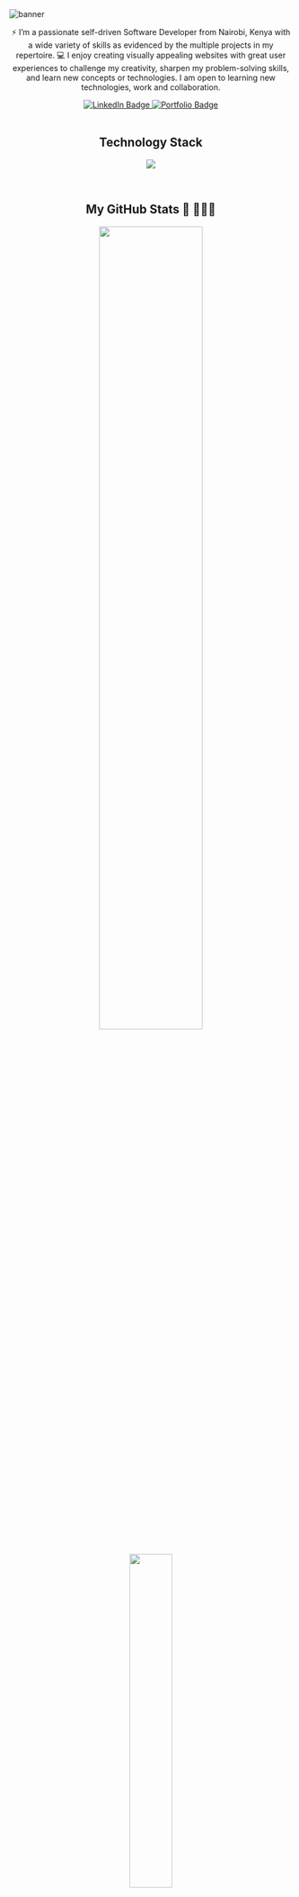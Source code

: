<img src="https://i.ibb.co/QM04jBj/banner.png" alt="banner" border="0" />
<br>
<!-- About Me-->
<p align='center'> ⚡ I’m a passionate self-driven Software Developer from Nairobi, Kenya with a wide variety of skills as evidenced by the multiple projects in my repertoire. 💻 I enjoy creating visually appealing websites with great user experiences to challenge my creativity, sharpen my problem-solving skills, and learn new concepts or technologies. I am open to learning new technologies, work and collaboration.</p>

<!-- Social Links -->
<div align='center'>
  <a href="www.linkedin.com/in/patricknjiru" target='_blank'>
    <img src="https://img.shields.io/badge/LinkedIn-blue?style=for-the-badge&logo=linkedin&logoColor=white" alt="LinkedIn Badge">
  </a>
  <a href="[https://patrick-dev-portfolio-omega.vercel.app/](https://patrick-njiru-professional-portfolio.vercel.app/)" target='_blank'>
    <img src="https://img.shields.io/badge/Portfolio-blue?style=for-the-badge&logo=portfolio&logoColor=white" alt="Portfolio Badge">
  </a>
</div>
<br>
<!-- Technologies/Programming Languages -->
<h2 align='center'> Technology Stack </h2>
<p align="center">
  <a href="https://skillicons.dev">
    <img src="https://skillicons.dev/icons?i=js,,php,,python,,react,,tailwindcss,,bootstrap,,html,,css,,mysql,,postgresql,,git,xampp,">
  </a>
</p>
<br>
<!-- Stats and Top Languages -->
<h2 align='center'> My GitHub Stats 🐅  🐾🐾🐾 </h2>
<p align='center'>
  <a href='https://github-readme-stats.vercel.app/api?username=Patrick-Njiru&count_private=true&show_icons=true&theme=merko&line_height=40'>
    <img src='https://github-readme-stats.vercel.app/api?username=Patrick-Njiru&count_private=true&show_icons=true&theme=merko&line_height=40' width='60.5%'>
  </a>
  <a href='https://github-readme-stats.vercel.app/api/top-langs/?username=Patrick-Njiru&size_weight=0.5&count_weight=0.5&theme=merko&hide=python,ruby&langs_count=4'>
<!--     <img width='39%' src='https://github-readme-stats.vercel.app/api/top-langs/?username=Patrick-Njiru&size_weight=0.5&count_weight=0.5&theme=merko'> -->
    <img width='39%' src='https://github-readme-stats.vercel.app/api/top-langs/?username=Patrick-Njiru&size_weight=0.5&count_weight=0.5&theme=merko&hide=html,css&langs_count=5'>
  </a>
</p>
<!-- GitHub Streak -->
<p align='center' >
  <a href='https://github-readme-streak-stats.herokuapp.com?user=Patrick-Njiru&theme=merko&card_width=500'>
    <img width='60%' src='https://github-readme-streak-stats.herokuapp.com?user=Patrick-Njiru&theme=merko'>
  </a>
</p>




<!-- Links -->

<!-- <p> You can reach me on <a href="https://www.linkedin.com/in/patrick-njiru-7569241ba/" target="_blank">
  LinkedIn </a> or <a href="https://www.facebook.com/patorankinglefte/" target="_blank"> Facebook </a>
</p> -->

 <!-- ![Patrick's GitHub stats](https://github-readme-stats.vercel.app/api?username=Patrick-Njiru&count_private=true&show_icons=true&theme=merko&line_height=40) -->
 
 <!-- [![Top Langs](https://github-readme-stats.vercel.app/api/top-langs/?username=Patrick-Njiru&size_weight=0&count_weight=1&langs_count=6&theme=merko)](https://github.com/Patrick-Njiru/github-readme-stats) -->
 
 <!--   [![GitHub Streak](https://github-readme-streak-stats.herokuapp.com?user=Patrick-Njiru&theme=merko&exclude_days=Sun%2CSat&card_width=500)](https://git.io/streak-stats) -->
 
 <!-- [![GitHub Streak](https://github-readme-streak-stats.herokuapp.com?user=Patrick-Njiru&theme=merko&exclude_days=Sun%2CSat&card_width=500)](https://git.io/streak-stats) -->
 
<!--  [![trophy](https://github-profile-trophy.vercel.app/?username=Patrick-Njiru&theme=juicyfresh&margin-w=30&margin-h=20)](https://github.com/Patrick-Njiru/github-profile-trophy) -->
 
<!-- ![](https://komarev.com/ghpvc/?username=Patrick-Njiru&style=flat-square) -->

<!-- <h2 align='center'> Trophies </h2>
<p align="center">
  <a href='https://github-profile-trophy.vercel.app/?username=Patrick-Njiru&theme=juicyfresh&margin-w=30&margin-h=20'>
    <img src='https://github-profile-trophy.vercel.app/?username=Patrick-Njiru&theme=juicyfresh&margin-w=30&margin-h=20'>
  </a>
</p> -->
